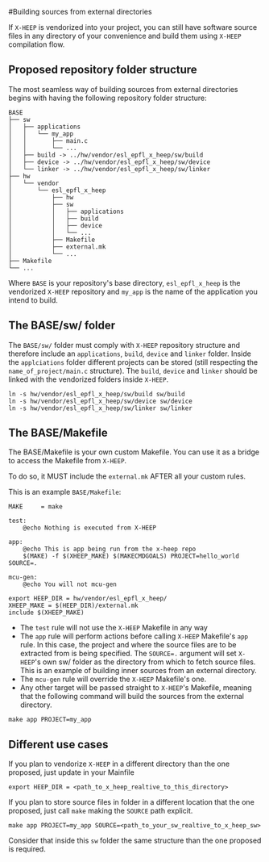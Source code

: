 #Building sources from external directories

If `X-HEEP` is vendorized into your project, you can still have software source files in any directory of your convenience and build them using `X-HEEP` compilation flow. 

## Proposed repository folder structure

The most seamless way of building sources from external directories begins with having the following repository folder structure:

    BASE
    ├── sw
    │	├── applications
    │	│	└── my_app
    │	│		├── main.c
    │	│       └── ...
    │	├── build -> ../hw/vendor/esl_epfl_x_heep/sw/build
    │	├── device -> ../hw/vendor/esl_epfl_x_heep/sw/device
    │	└── linker -> ../hw/vendor/esl_epfl_x_heep/sw/linker
    ├── hw
    │	└── vendor
    │		└── esl_epfl_x_heep
    │			├── hw
    │			├── sw
    │			│	├── applications
    │			│	├── build
    │			│	├── device
    │			│	└── ...
    │			├── Makefile
    │			├── external.mk
    │			└── ...	
    ├── Makefile
    └── ...
    
Where `BASE` is your repository's base directory, `esl_epfl_x_heep` is the vendorized `X-HEEP` repository and `my_app` is the name of the application you intend to build. 

## The BASE/sw/ folder

The `BASE/sw/` folder must comply with `X-HEEP` repository structure and therefore include an `applications`, `build`, `device` and `linker` folder.
Inside the `applciations` folder different projects can be stored (still respecting the `name_of_project/main.c` structure). 
The `build`, `device` and `linker` should be linked with the vendorized folders inside `X-HEEP`.
```
ln -s hw/vendor/esl_epfl_x_heep/sw/build sw/build
ln -s hw/vendor/esl_epfl_x_heep/sw/device sw/device
ln -s hw/vendor/esl_epfl_x_heep/sw/linker sw/linker
```

## The BASE/Makefile
The BASE/Makefile is your own custom Makefile. You can use it as a bridge to access the Makefile from `X-HEEP`. 

To do so, it MUST include the `external.mk` AFTER all your custom rules. 

This is an example `BASE/Makefile`:
```
MAKE     = make

test:
    @echo Nothing is executed from X-HEEP

app:
    @echo This is app being run from the x-heep repo
    $(MAKE) -f $(XHEEP_MAKE) $(MAKECMDGOALS) PROJECT=hello_world SOURCE=.

mcu-gen: 
    @echo You will not mcu-gen

export HEEP_DIR = hw/vendor/esl_epfl_x_heep/
XHEEP_MAKE = $(HEEP_DIR)/external.mk
include $(XHEEP_MAKE)
```

* The `test` rule will not use the `X-HEEP` Makefile in any way
* The `app` rule will perform actions before calling `X-HEEP` Makefile's `app` rule. In this case, the project and where the source files are to be extracted from is being specified. The `SOURCE=.` argument will set `X-HEEP`'s own sw/ folder as the directory from which to fetch source files. This is an example of building inner sources from an external directory. 
* The `mcu-gen` rule will override the `X-HEEP` Makefile's one. 
* Any other target will be passed straight to `X-HEEP`'s Makefile, meaning that the following command will build the sources from the external directory. 
```
make app PROJECT=my_app
```

## Different use cases
If you plan to vendorize `X-HEEP` in a different directory than the one proposed, just update in your Mainfile
```
export HEEP_DIR = <path_to_x_heep_realtive_to_this_directory>
```

If you plan to store source files in folder in a different location that the one proposed, just call `make` making the `SOURCE` path explicit. 
```
make app PROJECT=my_app SOURCE=<path_to_your_sw_realtive_to_x_heep_sw>
```
Consider that inside this `sw` folder the same structure than the one proposed is required.  
